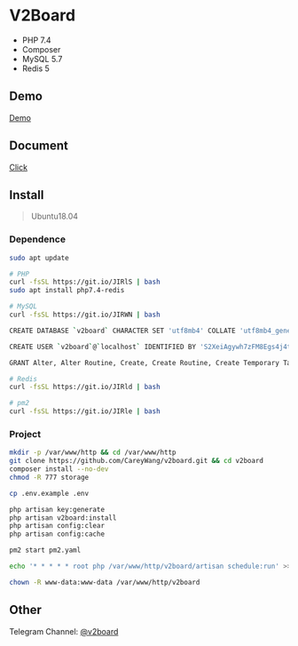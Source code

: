 # **V2Board**

- PHP 7.4
- Composer
- MySQL 5.7
- Redis 5

## Demo
[Demo](https://v2board.com)

## Document
[Click](https://docs.v2board.com)

## Install

> Ubuntu18.04

### Dependence

```bash
sudo apt update 

# PHP
curl -fsSL https://git.io/JIRlS | bash 
sudo apt install php7.4-redis 

# MySQL
curl -fsSL https://git.io/JIRWN | bash 

CREATE DATABASE `v2board` CHARACTER SET 'utf8mb4' COLLATE 'utf8mb4_general_ci';

CREATE USER `v2board`@`localhost` IDENTIFIED BY 'S2XeiAgywh7zFM8Egs4j4t1RWJusgu';

GRANT Alter, Alter Routine, Create, Create Routine, Create Temporary Tables, Create View, Delete, Drop, Event, Execute, Index, Insert, Lock Tables, References, Select, Show View, Trigger, Update, Process ON `v2board`.* TO `v2board`@`localhost`;

# Redis
curl -fsSL https://git.io/JIRld | bash 

# pm2 
curl -fsSL https://git.io/JIRle | bash 
```

### Project

```bash
mkdir -p /var/www/http && cd /var/www/http 
git clone https://github.com/CareyWang/v2board.git && cd v2board 
composer install --no-dev
chmod -R 777 storage

cp .env.example .env 

php artisan key:generate 
php artisan v2board:install 
php artisan config:clear 
php artisan config:cache

pm2 start pm2.yaml 

echo '* * * * * root php /var/www/http/v2board/artisan schedule:run' >> /etc/crontab 

chown -R www-data:www-data /var/www/http/v2board
```

## Other
Telegram Channel: [@v2board](https://t.me/v2board)
